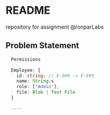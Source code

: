 # README

repository for assignment @/onparLabs

## Problem Statement



```ts
  Permissions

  Employee: {
    id: string; // E-000 -> E-999
    name: String;s
    role: ["Admin"],
    file: Blob | Text File
  }

  ----
```

